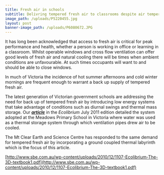 ```yaml
---
title: Fresh air in schools
subtitle: Delivring tempered fresh air to classrooms despite air temperatures outside
image_path: /uploads/P5220455.jpg
layout: post
banner-image_path: /uploads/P6080672.JPG
---
```



It has long been acknowledged that access to fresh air is critical for peak performance and health, whether a person is working in office or learning in a classroom. Whilst operable windows and cross flow ventilation can offer good levels of fresh air and natural cooling there will be times when ambient conditions are unfavourable. At such times occupants will want to and should be able to close windows.

In much of Victoria the incidence of hot summer afternoons and cold winter mornings are frequent enough to warrant a back up supply of tempered fresh air.

The latest generation of Victorian government schools are addressing the need for back up of tempered fresh air by introducing low energy systems that take advantage of conditions such as diurnal swings and thermal mass storage. Our ***[article](http://www.sbe.com.au/wp-content/uploads/2010/12/1107-Ecolibrium-The-3D-textbook1.pdf)*** in the *Ecolibrium* July 2011 edition detailed the system adopted at the Meadows Primary School in Victoria where water was used as a thermal storage system through which ventilation pipes drew air to be cooled.

The Mt Clear Earth and Science Centre has responded to the same demand for tempered fresh air by incorporating a ground coupled thermal labyrinth which is the focus of this article.

[http://www.sbe.com.au/wp-content/uploads/2010/12/1107-Ecolibrium-The-3D-textbook1.pdf](http://www.sbe.com.au/wp-content/uploads/2010/12/1107-Ecolibrium-The-3D-textbook1.pdf)